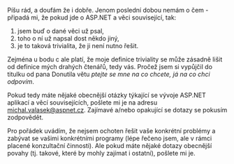 <!-- dcterms:identifier = aspnetcz#17 -->
<!-- dcterms:title = Ptejte se mne na co chcete, já na co chci odpovím -->
<!-- dcterms:abstract = Píšu rád a doufejme že i dobře. Jenom poslední dobou nemám o čem. -->
<!-- np9:categoryId = 1 -->
<!-- x4w:category = Tipy, triky -->
<!-- np9:authorId = 1 -->
<!-- np9:authorEmail = michal.valasek@altairis.cz -->
<!-- dcterms:creator = Michal Altair Valášek -->
<!-- dcterms:created = 2005-01-25T01:19:45.417+01:00 -->
<!-- dcterms:dateAccepted = 2005-01-25T01:19:45.417+01:00 -->

Píšu rád, a doufám že i dobře. Jenom poslední dobou nemám o čem - připadá mi, že pokud jde o ASP.NET a věci související, tak:

1.  jsem buď o dané věci už psal,
2.  toho o ní už napsal dost někdo jiný,
3.  je to taková trivialita, že ji není nutno řešit. 

Zejména u bodu c ale platí, že moje definice triviality se může zásadně lišit od definice mých drahých čtenářů, tedy vás. Pročež jsem si vypůjčil do titulku od pana Donutila větu *ptejte se mne na co chcete, já na co chci odpovím*.

Pokud tedy máte nějaké obecnější otázky týkající se vývoje ASP.NET aplikací a věcí souvisejících, pošlete mi je na adresu [michal.valasek@aspnet.cz](mailto:michal.valasek@aspnet.cz). Zajímavé a/nebo opakující se dotazy se pokusím zodpovědět.

Pro pořádek uvádím, že nejsem ochoten řešit vaše konkrétní problémy a zabývat se vašimi konkrétními programy (lépe řečeno jsem, ale v rámci placené konzultační činnosti). Ale pokud máte nějaké dotazy obecnější povahy (tj. takové, které by mohly zajímat i ostatní), pošlete mi je.